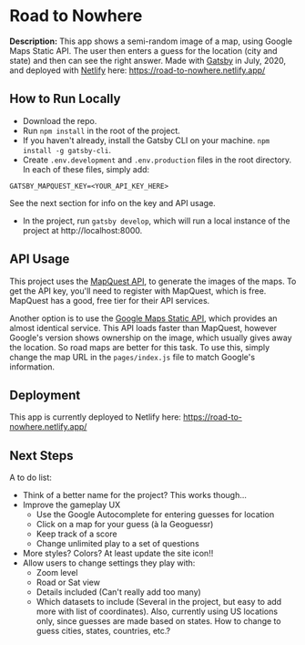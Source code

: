 # Road to Nowhere #

**Description:** This app shows a semi-random image of a map, using Google Maps Static API. The user then enters a guess for the location (city and state) and then can see the right answer. Made with [Gatsby](http://gatsbyjs.org) in July, 2020, and deployed with [Netlify](https://netlify.com) here: https://road-to-nowhere.netlify.app/

## How to Run Locally ##

* Download the repo.
* Run `npm install` in the root of the project.
* If you haven't already, install the Gatsby CLI on your machine. `npm install -g gatsby-cli`.
* Create `.env.development` and `.env.production` files in the root directory. In each of these files, simply add:
```
GATSBY_MAPQUEST_KEY=<YOUR_API_KEY_HERE>
```
See the next section for info on the key and API usage.
* In the project, run `gatsby develop`, which will run a local instance of the project at http://localhost:8000.

## API Usage ##

This project uses the [MapQuest API](https://developer.mapquest.com/documentation/static-map-api/v5/), to generate the images of the maps. To get the API key, you'll need to register with MapQuest, which is free. MapQuest has a good, free tier for their API services.

Another option is to use the [Google Maps Static API](https://developers.google.com/maps/documentation/maps-static/intro), which provides an almost identical service. This API loads faster than MapQuest, however Google's version shows ownership on the image, which usually gives away the location. So road maps are better for this task. To use this, simply change the map URL in the `pages/index.js` file to match Google's information.

## Deployment ##

This app is currently deployed to Netlify here: https://road-to-nowhere.netlify.app/

## Next Steps ##

A to do list:
- Think of a better name for the project? This works though...
- Improve the gameplay UX
  - Use the Google Autocomplete for entering guesses for location
  - Click on a map for your guess (à la Geoguessr)
  - Keep track of a score
  - Change unlimited play to a set of questions
- More styles? Colors? At least update the site icon!!
- Allow users to change settings they play with:
  - Zoom level
  - Road or Sat view
  - Details included (Can't really add too many)
  - Which datasets to include (Several in the project, but easy to add more with list of coordinates). Also, currently using US locations only, since guesses are made based on states. How to change to guess cities, states, countries, etc.?
